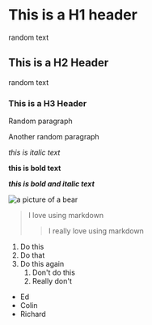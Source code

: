 # This is a H1 header

random text

## This is a H2 Header

random text 

### This is a H3 Header

Random paragraph

Another random paragraph 

*this is italic text*

**this is bold text**

***this is bold and italic text***

![a picture of a bear](https://placebear.com/200/300)

> I love using markdown
>> I really love using markdown

1. Do this 
2. Do that 
3. Do this again
    1. Don't do this
    2. Really don't

- Ed
- Colin
- Richard

<!-- command + / to make or turn something into a comment -->



